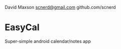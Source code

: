David Maxson
scnerd@gmail.com
github.com/scnerd

EasyCal
=======

Super-simple android calendar/notes app
